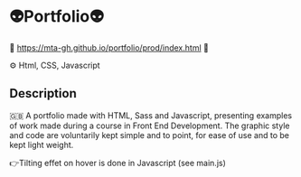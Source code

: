 # 👽Portfolio👽
🔗 https://mta-gh.github.io/portfolio/prod/index.html 🔗

⚙️ Html, CSS, Javascript

## Description

🇬🇧 A portfolio made with HTML, Sass and Javascript, presenting examples of work made during a course in Front End Development. The graphic style and code are voluntarily kept simple and to point, for ease of use and to be kept light weight.

👉Tilting effet on hover is done in Javascript (see main.js)
